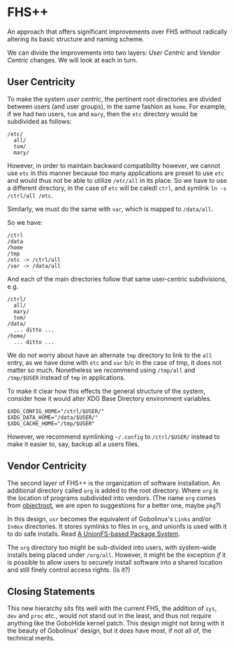 # FHS++

An approach that offers significant improvements over FHS without radically altering its basic structure and naming scheme.

We can divide the improvements into two layers: *User Centric* and *Vendor Centric* changes. We will look at each in turn.


## User Centricity

To make the system *user centric*, the pertinent root directories are divided between users (and user groups), in the same fashion as `home`. For example, if we had two users, `tom` and `mary`, then the `etc` directory would be subdivided as follows:

    /etc/
      all/
      tom/
      mary/

However, in order to maintain backward compatibility however, we cannot use `etc` in this manner because too many applications are preset to use `etc` and would thus not be able to utilize `/etc/all` in its place. So we have to use a different directory, in the case of `etc` will be caledl `ctrl`, and symlink `ln -s /ctrl/all /etc`.

Similarly, we must do the same with `var`, which is mapped to `/data/all`.

So we have:

    /ctrl
    /data
    /home
    /tmp
    /etc -> /ctrl/all
    /var -> /data/all

And each of the main directories follow that same user-centric subdivisions, e.g.

    /ctrl/
      all/
      mary/
      tom/
    /data/
      ... ditto ...
    /home/
      ... ditto ...

We do not worry about have an alternate `tmp` directory to link to the `all` entry, as we have done with `etc` and `var` b/c in the case of tmp, it does not matter so much. Nonetheless we recommend using `/tmp/all` and `/tmp/$USER` instead of `tmp` in applications.

To make it clear how this effects the general structure of the system, consider how it would alter XDG Base Directory environment variables.

    $XDG_CONFIG_HOME="/ctrl/$USER/"
    $XDG_DATA_HOME="/data/$USER/"
    $XDG_CACHE_HOME="/tmp/$USER"

However, we recommend symlinking `~/.config` to `/ctrl/$USER/` instead to make it easier to, say, backup all a users files.


## Vendor Centricity

The second layer of FHS++ is the organization of software installation.
An additional directory called `org` is added to the root directory. Where `org` is the location of programs subdivided into vendors. (The name `org` comes from [objectroot](http://objectroot.org), we are open to suggestions for a better one, maybe `pkg`?) 

In this design, `usr` becomes the equivalent of Gobolinux's `Links` and/or `Index` directories. It stores symlinks to files in `org`, and unionfs is used with it to do safe installs. Read [A UnionFS-based Package System](http://www.linuxfromscratch.org/hints/downloads/files/pkg_unionfs.txt).

The `org` directory too might be sub-divided into users, with system-wide installs being placed under `/org/all`. However, it might be the exception *if* it is possible to allow users to securely install software into a shared location and still finely control access rights. (Is it?)


## Closing Statements

This new hierarchy sits fits well with the current FHS, the addition of `sys`, `dev` and `proc` etc., would not stand out in the least, and thus not require anything like the GoboHide kernel patch. This design might not bring with it the beauty of Gobolinux' design, but it does have most, if not all of, the technical merits.


